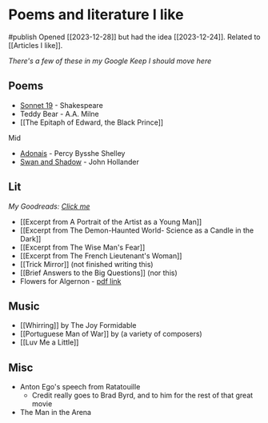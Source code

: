 # Poems and literature I like
#publish 
Opened [[2023-12-28]] but had the idea [[2023-12-24]]. Related to [[Articles I like]].

_There's a few of these in my Google Keep I should move here_
## Poems
- [Sonnet 19](https://www.poetryfoundation.org/poems/45088/sonnet-19-devouring-time-blunt-thou-the-lions-paws) - Shakespeare
- Teddy Bear - A.A. Milne
- [[The Epitaph of Edward, the Black Prince]]

Mid
- [Adonais](https://www.poetryfoundation.org/poems/45112/adonais-an-elegy-on-the-death-of-john-keats) - Percy Bysshe Shelley
- [Swan and Shadow](Attachments/Screenshot_20231224-171025.png) - John Hollander

## Lit
_My Goodreads: [Click me](https://www.goodreads.com/user/show/176518516-warren-p)_
- [[Excerpt from A Portrait of the Artist as a Young Man]]
- [[Excerpt from The Demon-Haunted World- Science as a Candle in the Dark]]
- [[Excerpt from The Wise Man's Fear]]
- [[Excerpt from The French Lieutenant's Woman]]
- [[Trick Mirror]] (not finished writing this)
- [[Brief Answers to the Big Questions]] (nor this)
- Flowers for Algernon - [pdf link](https://www.sdfo.org/gj/stories/flowersforalgernon.pdf)

## Music
- [[Whirring]] by The Joy Formidable
- [[Portuguese Man of War]] by (a variety of composers)
- [[Luv Me a Little]]

## Misc
- Anton Ego's speech from Ratatouille
    - Credit really goes to Brad Byrd, and to him for the rest of that great movie
- The Man in the Arena

